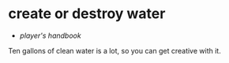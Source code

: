 # create or destroy water

- *player's handbook*

Ten gallons of clean water is a lot, so you can get creative with it.
